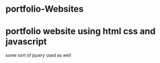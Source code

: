 # portfolio-Websites
# portfolio website using html css and javascript

some sort of jquery used as well 
